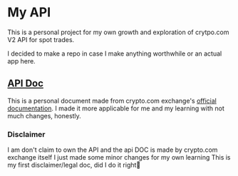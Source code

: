 # My API

This is a personal project for my own growth and exploration of crytpo.com V2 API for spot trades.

I decided to make a repo in case I make anything worthwhile or an actual app here.

## [API Doc](api-doc.md)

This is a personal document made from crypto.com exchange's [official documentation](https://exchange-docs.crypto.com/spot/index.html). I made it more applicable for me and my learning with not much changes, honestly.

### Disclaimer

I am don't claim to own the API and the api DOC is made by crypto.com exchange itself I just made some minor changes for my own learning
This is my first disclaimer/legal doc, did I do it right🥺
